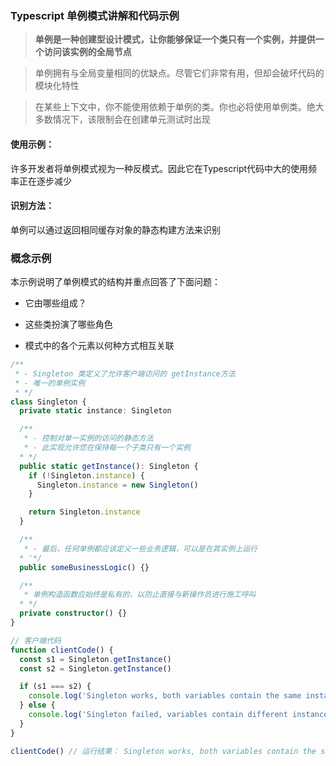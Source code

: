 ### Typescript 单例模式讲解和代码示例

> **单例是一种创建型设计模式，让你能够保证一个类只有一个实例，并提供一个访问该实例的全局节点**

> 单例拥有与全局变量相同的优缺点。尽管它们非常有用，但却会破坏代码的模块化特性

> 在某些上下文中，你不能使用依赖于单例的类。你也必将使用单例类。绝大多数情况下，该限制会在创建单元测试时出现

#### 使用示例：

许多开发者将单例模式视为一种反模式。因此它在Typescript代码中大的使用频率正在逐步减少

#### 识别方法：

单例可以通过返回相同缓存对象的静态构建方法来识别

### 概念示例

本示例说明了单例模式的结构并重点回答了下面问题：

- 它由哪些组成？

- 这些类扮演了哪些角色

- 模式中的各个元素以何种方式相互关联

```typescript
/**
 * - Singleton 类定义了允许客户端访问的 getInstance方法
 * - 唯一的单例实例
 * */
class Singleton {
  private static instance: Singleton

  /**
   * - 控制对单一实例的访问的静态方法
   * - 此实现允许您在保持每一个子类只有一个实例
  * */
  public static getInstance(): Singleton {
    if (!Singleton.instance) {
      Singleton.instance = new Singleton()
    }

    return Singleton.instance
  }

  /**
   * - 最后，任何单例都应该定义一些业务逻辑，可以是在其实例上运行
  * '*/
  public someBusinessLogic() {}

  /**
   * 单例构造函数应始终是私有的，以防止直接与新操作员进行施工呼叫
  * */
  private constructor() {}
}

// 客户端代码
function clientCode() {
  const s1 = Singleton.getInstance()
  const s2 = Singleton.getInstance()

  if (s1 === s2) {
    console.log('Singleton works, both variables contain the same instance.')
  } else {
    console.log('Singleton failed, variables contain different instances.')
  }
}

clientCode() // 运行结果： Singleton works, both variables contain the same instance.
```
